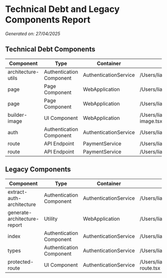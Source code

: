 # Technical Debt and Legacy Components Report

*Generated on: 27/04/2025*

## Technical Debt Components

| Component | Type | Container | Path |
|-----------|------|-----------|------|
| architecture-utils | Authentication Component | AuthenticationService | /Users/liamj/Documents/Development/buildappswith/scripts/architecture-utils.ts |
| page | Page Component | WebApplication | /Users/liamj/Documents/Development/buildappswith/app/onboarding/page.tsx |
| page | Page Component | WebApplication | /Users/liamj/Documents/Development/buildappswith/app/profile-settings/page.tsx |
| builder-image | UI Component | WebApplication | /Users/liamj/Documents/Development/buildappswith/components/marketplace/builder-image.tsx |
| auth | Authentication Component | AuthenticationService | /Users/liamj/Documents/Development/buildappswith/lib/auth/auth.ts |
| route | API Endpoint | PaymentService | /Users/liamj/Documents/Development/buildappswith/app/api/stripe/checkout/route.ts |
| route | API Endpoint | PaymentService | /Users/liamj/Documents/Development/buildappswith/app/api/stripe/webhook/route.ts |

## Legacy Components

| Component | Type | Container | Path |
|-----------|------|-----------|------|
| extract-auth-architecture | Authentication Component | AuthenticationService | /Users/liamj/Documents/Development/buildappswith/scripts/extract-auth-architecture.ts |
| generate-architecture-report | Utility | WebApplication | /Users/liamj/Documents/Development/buildappswith/scripts/generate-architecture-report.ts |
| index | Authentication Component | AuthenticationService | /Users/liamj/Documents/Development/buildappswith/lib/auth/index.ts |
| types | Authentication Component | AuthenticationService | /Users/liamj/Documents/Development/buildappswith/lib/auth/types.ts |
| protected-route | UI Component | AuthenticationService | /Users/liamj/Documents/Development/buildappswith/components/auth/protected/protected-route.tsx |

